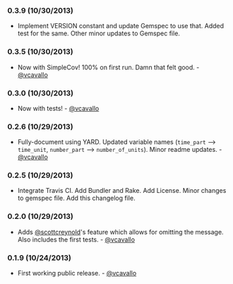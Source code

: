 ### 0.3.9 (10/30/2013)

- Implement VERSION constant and update Gemspec to use that. Added test for the same. Other minor updates to Gemspec file.

### 0.3.5 (10/30/2013)

- Now with SimpleCov! 100% on first run. Damn that felt good. - [@vcavallo](http://github.com/vcavallo)

### 0.3.0 (10/30/2013)

- Now with tests! - [@vcavallo](http://github.com/vcavallo)

### 0.2.6 (10/29/2013)

- Fully-document using YARD. Updated variable names (`time_part` --> `time_unit`, `number_part` --> `number_of_units`). Minor readme updates. - [@vcavallo](http://github.com/vcavallo)

### 0.2.5 (10/29/2013)
 
* Integrate Travis CI. Add Bundler and Rake. Add License. Minor changes to gemspec file. Add this changelog file.

### 0.2.0 (10/29/2013)

- Adds [@scottcreynold](https://github.com/scottcreynolds)'s feature which allows for omitting the message. Also includes the first tests. - [@vcavallo](http://github.com/vcavallo)

### 0.1.9 (10/24/2013)

- First working public release. - [@vcavallo](http://github.com/vcavallo)
